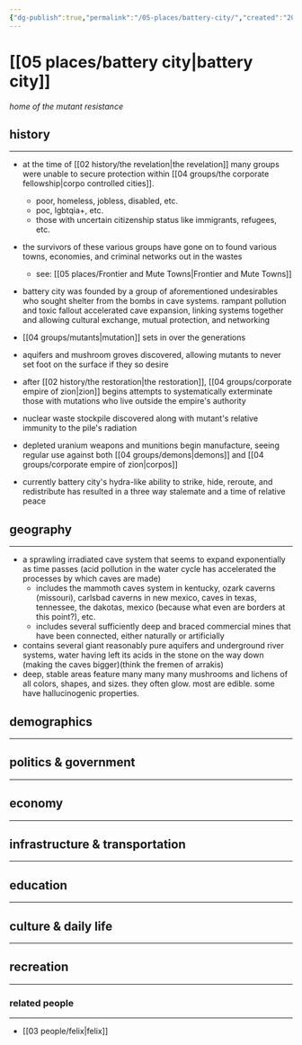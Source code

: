 ```yaml
---
{"dg-publish":true,"permalink":"/05-places/battery-city/","created":"2025-03-17T10:45:46.665-05:00","updated":"2025-03-17T12:50:36.141-05:00"}
---
```


# [[05 places/battery city\|battery city]]
*home of the mutant resistance*

## history
---
- at the time of [[02 history/the revelation\|the revelation]] many groups were unable to secure protection within [[04 groups/the corporate fellowship\|corpo controlled cities]].
	- poor, homeless, jobless, disabled, etc.
	- poc, lgbtqia+, etc.
	- those with uncertain citizenship status like immigrants, refugees, etc.
- the survivors of these various groups have gone on to found various towns, economies, and criminal networks out in the wastes
	- see: [[05 places/Frontier and Mute Towns\|Frontier and Mute Towns]]

- battery city was founded by a group of aforementioned undesirables who sought shelter from the bombs in cave systems. rampant pollution and toxic fallout accelerated cave expansion, linking systems together and allowing cultural exchange, mutual protection, and networking
- [[04 groups/mutants\|mutation]] sets in over the generations
- aquifers and mushroom groves discovered, allowing mutants to never set foot on the surface if they so desire
- after [[02 history/the restoration\|the restoration]], [[04 groups/corporate empire of zion\|zion]] begins attempts to systematically exterminate those with mutations who live outside the empire's authority
- nuclear waste stockpile discovered along with mutant's relative immunity to the pile's radiation
- depleted uranium weapons and munitions begin manufacture, seeing regular use against both [[04 groups/demons\|demons]] and [[04 groups/corporate empire of zion\|corpos]]
- currently battery city's hydra-like ability to strike, hide, reroute, and redistribute has resulted in a three way stalemate and a time of relative peace
## geography
---
- a sprawling irradiated cave system that seems to expand exponentially as time passes (acid pollution in the water cycle has accelerated the processes by which caves are made)
	- includes the mammoth caves system in kentucky, ozark caverns (missouri), carlsbad caverns in new mexico, caves in texas, tennessee, the dakotas, mexico (because what even are borders at this point?), etc.
	- includes several sufficiently deep and braced commercial mines that have been connected, either naturally or artificially
- contains several giant reasonably pure aquifers and underground river systems, water having left its acids in the stone on the way down (making the caves bigger)(think the fremen of arrakis)
- deep, stable areas feature many many many mushrooms and lichens of all colors, shapes, and sizes. they often glow. most are edible. some have hallucinogenic properties.
## demographics
---

## politics & government
---

## economy
---

## infrastructure & transportation
---

## education
---

## culture & daily life
---

## recreation
---

### related people
---
- [[03 people/felix\|felix]]